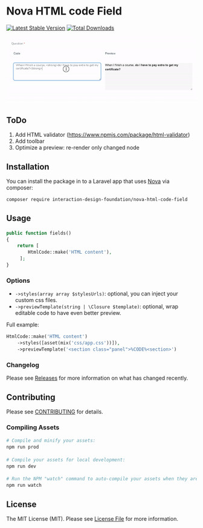 # Nova HTML code Field

[![Latest Stable Version](https://poser.pugx.org/interaction-design-foundation/nova-html-code-field/v/stable)](https://packagist.org/packages/interaction-design-foundation/nova-html-code-field)
[![Total Downloads](https://poser.pugx.org/interaction-design-foundation/nova-html-code-field/downloads)](https://packagist.org/packages/interaction-design-foundation/nova-html-code-field)

![image](https://github.com/InteractionDesignFoundation/nova-html-code-field/blob/main/resources/img/demo-800x280@8.gif)


## ToDo

1. Add HTML validator (https://www.npmjs.com/package/html-validator)
1. Add toolbar
1. Optimize a preview: re-render only changed node

## Installation

You can install the package in to a Laravel app that uses [Nova](https://nova.laravel.com) via composer:

```bash
composer require interaction-design-foundation/nova-html-code-field
```

## Usage

```php
public function fields()
{
    return [ 
        HtmlCode::make('HTML content'),
     ];
}
```


### Options

 - `->styles(array array $stylesUrls)`:  optional, you can inject your custom css files.
 - `->previewTemplate(string | \Closure $template)`: optional, wrap editable code to have even better preview.

Full example:
```php
HtmlCode::make('HTML content')
    ->styles([asset(mix('css/app.css'))]),
    ->previewTemplate('<section class="panel">%CODE%<section>')
```

### Changelog

Please see [Releases](https://github.com/InteractionDesignFoundation/nova-unlayer-field/releases) for more information on what has changed recently.

## Contributing

Please see [CONTRIBUTING](CONTRIBUTING.md) for details.

### Compiling Assets

```bash
# Compile and minify your assets:
npm run prod

# Compile your assets for local development:
npm run dev

# Run the NPM "watch" command to auto-compile your assets when they are changed:
npm run watch
```

## License

The MIT License (MIT). Please see [License File](LICENSE) for more information.
